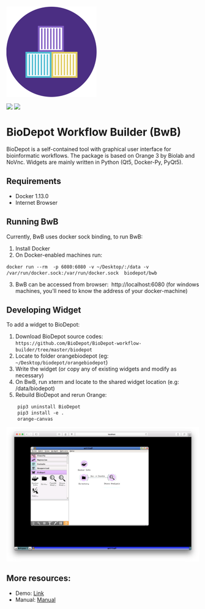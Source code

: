 ![BwB](Media/logo.png)

[![](https://images.microbadger.com/badges/image/biodepot/bwb.svg)](https://microbadger.com/images/biodepot/bwb "Get your own image badge on microbadger.com")  [![](https://images.microbadger.com/badges/version/biodepot/bwb.svg)](https://microbadger.com/images/biodepot/bwb "Get your own version badge on microbadger.com")


# BioDepot Workflow Builder (BwB)

BioDepot is a self-contained tool with graphical user interface for bioinformatic workflows. The package is based on Orange 3 by Biolab and NoVnc. Widgets are mainly written in Python (Qt5, Docker-Py, PyQt5).

## Requirements  

- Docker 1.13.0  
- Internet Browser  

## Running BwB
Currently, BwB uses docker sock binding, to run BwB:

1. Install Docker   
2. On Docker-enabled machines run:  
```  
docker run --rm  -p 6080:6080 -v ~/Desktop/:/data -v /var/run/docker.sock:/var/run/docker.sock  biodepot/bwb 
```
3. BwB can be accessed from browser:  http://localhost:6080 (for windows machines, you'll need to know the address of your docker-machine)  



## Developing Widget
To add a widget to BioDepot:

1. Download BioDepot source codes:  `https://github.com/BioDepot/BioDepot-workflow-builder/tree/master/biodepot`    
2. Locate to folder orangebiodepot (eg: `~/Desktop/biodepot/orangebiodepot`)   
3. Write the widget (or copy any of existing widgets and modify as necessary)   
4. On BwB, run xterm and locate to the shared widget location (e.g: /data/biodepot)   
5. Rebuild BioDepot and rerun Orange:   

```
    pip3 uninstall BioDepot 
    pip3 install -e .
    orange-canvas
```

![Screenshot](Media/Screenshot.png)

## More resources:
- Demo: [Link](https://drive.google.com/file/d/0B6xuS_tbRDJ0RzN6NlJ0T1U4VUU/view?usp=sharing)
- Manual: [Manual](https://github.com/kristiyanto/BioDepot-workflow-builder/blob/master/simplified_manual.pdf)